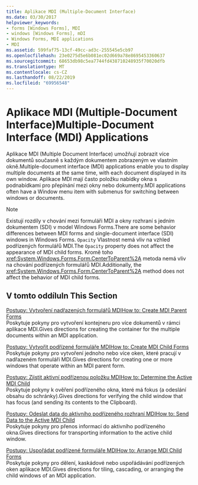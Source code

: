 ```yaml
---
title: Aplikace MDI (Multiple-Document Interface)
ms.date: 03/30/2017
helpviewer_keywords:
- forms [Windows Forms], MDI
- windows [Windows Forms], mDI
- Windows Forms, MDI applications
- MDI
ms.assetid: 599faf75-13cf-49cc-ad3c-255545e5cb97
ms.openlocfilehash: 23e0275d5e6b081ec02d669a78e8695453360637
ms.sourcegitcommit: 68653db98c5ea7744fd438710248935f70020dfb
ms.translationtype: MT
ms.contentlocale: cs-CZ
ms.lasthandoff: 08/22/2019
ms.locfileid: "69956548"
---
```

# <a name="multiple-document-interface-mdi-applications"></a><span data-ttu-id="6b256-102">Aplikace MDI (Multiple-Document Interface)</span><span class="sxs-lookup"><span data-stu-id="6b256-102">Multiple-Document Interface (MDI) Applications</span></span>
<span data-ttu-id="6b256-103">Aplikace MDI (Multiple Document Interface) umožňují zobrazit více dokumentů současně s každým dokumentem zobrazeným ve vlastním okně.</span><span class="sxs-lookup"><span data-stu-id="6b256-103">Multiple-document interface (MDI) applications enable you to display multiple documents at the same time, with each document displayed in its own window.</span></span> <span data-ttu-id="6b256-104">Aplikace MDI mají často položku nabídky okna s podnabídkami pro přepínání mezi okny nebo dokumenty.</span><span class="sxs-lookup"><span data-stu-id="6b256-104">MDI applications often have a Window menu item with submenus for switching between windows or documents.</span></span>  
  
> [!NOTE]
> <span data-ttu-id="6b256-105">Existují rozdíly v chování mezi formuláři MDI a okny rozhraní s jedním dokumentem (SDI) v model Windows Forms.</span><span class="sxs-lookup"><span data-stu-id="6b256-105">There are some behavior differences between MDI forms and single-document interface (SDI) windows in Windows Forms.</span></span> <span data-ttu-id="6b256-106">`Opacity` Vlastnost nemá vliv na vzhled podřízených formulářů MDI.</span><span class="sxs-lookup"><span data-stu-id="6b256-106">The `Opacity` property does not affect the appearance of MDI child forms.</span></span> <span data-ttu-id="6b256-107">Kromě toho <xref:System.Windows.Forms.Form.CenterToParent%2A> metoda nemá vliv na chování podřízených formulářů MDI.</span><span class="sxs-lookup"><span data-stu-id="6b256-107">Additionally, the <xref:System.Windows.Forms.Form.CenterToParent%2A> method does not affect the behavior of MDI child forms.</span></span>  
  
## <a name="in-this-section"></a><span data-ttu-id="6b256-108">V tomto oddílu</span><span class="sxs-lookup"><span data-stu-id="6b256-108">In This Section</span></span>  
 [<span data-ttu-id="6b256-109">Postupy: Vytvoření nadřazených formulářů MDI</span><span class="sxs-lookup"><span data-stu-id="6b256-109">How to: Create MDI Parent Forms</span></span>](how-to-create-mdi-parent-forms.md)  
 <span data-ttu-id="6b256-110">Poskytuje pokyny pro vytvoření kontejneru pro více dokumentů v rámci aplikace MDI.</span><span class="sxs-lookup"><span data-stu-id="6b256-110">Gives directions for creating the container for the multiple documents within an MDI application.</span></span>  
  
 [<span data-ttu-id="6b256-111">Postupy: Vytvořit podřízené formuláře MDI</span><span class="sxs-lookup"><span data-stu-id="6b256-111">How to: Create MDI Child Forms</span></span>](how-to-create-mdi-child-forms.md)  
 <span data-ttu-id="6b256-112">Poskytuje pokyny pro vytvoření jednoho nebo více oken, které pracují v nadřazeném formuláři MDI.</span><span class="sxs-lookup"><span data-stu-id="6b256-112">Gives directions for creating one or more windows that operate within an MDI parent form.</span></span>  
  
 [<span data-ttu-id="6b256-113">Postupy: Zjistit aktivní podřízenou položku MDI</span><span class="sxs-lookup"><span data-stu-id="6b256-113">How to: Determine the Active MDI Child</span></span>](how-to-determine-the-active-mdi-child.md)  
 <span data-ttu-id="6b256-114">Poskytuje pokyny k ověření podřízeného okna, které má fokus (a odeslání obsahu do schránky).</span><span class="sxs-lookup"><span data-stu-id="6b256-114">Gives directions for verifying the child window that has focus (and sending its contents to the Clipboard).</span></span>  
  
 [<span data-ttu-id="6b256-115">Postupy: Odeslat data do aktivního podřízeného rozhraní MDI</span><span class="sxs-lookup"><span data-stu-id="6b256-115">How to: Send Data to the Active MDI Child</span></span>](how-to-send-data-to-the-active-mdi-child.md)  
 <span data-ttu-id="6b256-116">Poskytuje pokyny pro přenos informací do aktivního podřízeného okna.</span><span class="sxs-lookup"><span data-stu-id="6b256-116">Gives directions for transporting information to the active child window.</span></span>  
  
 [<span data-ttu-id="6b256-117">Postupy: Uspořádat podřízené formuláře MDI</span><span class="sxs-lookup"><span data-stu-id="6b256-117">How to: Arrange MDI Child Forms</span></span>](how-to-arrange-mdi-child-forms.md)  
 <span data-ttu-id="6b256-118">Poskytuje pokyny pro dělení, kaskádové nebo uspořádávání podřízených oken aplikace MDI.</span><span class="sxs-lookup"><span data-stu-id="6b256-118">Gives directions for tiling, cascading, or arranging the child windows of an MDI application.</span></span>

